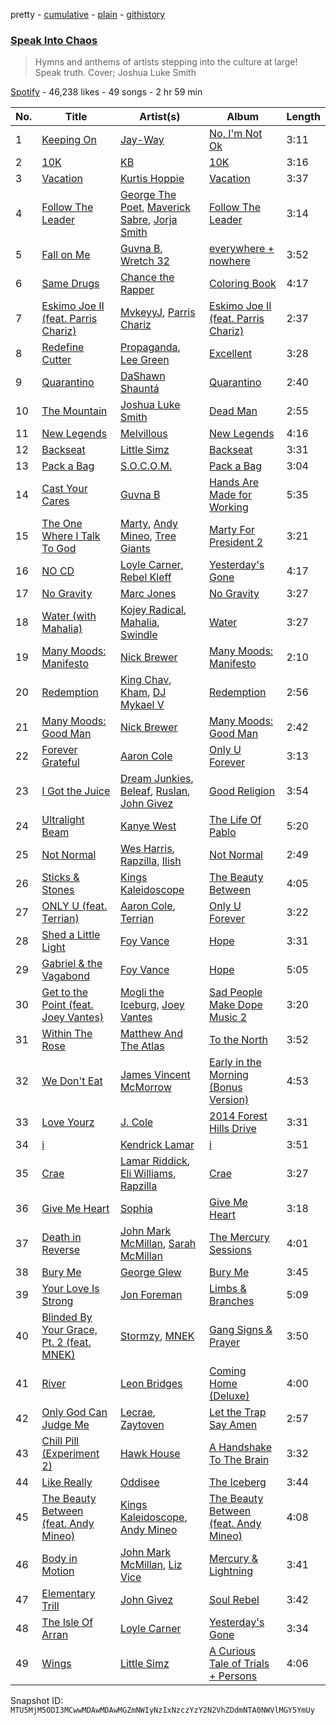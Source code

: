 pretty - [cumulative](/playlists/cumulative/37i9dQZF1DWZIzeeN1t2Mn.md) - [plain](/playlists/plain/37i9dQZF1DWZIzeeN1t2Mn) - [githistory](https://github.githistory.xyz/mackorone/spotify-playlist-archive/blob/main/playlists/plain/37i9dQZF1DWZIzeeN1t2Mn)

### [Speak Into Chaos](https://open.spotify.com/playlist/37i9dQZF1DWZIzeeN1t2Mn)

> Hymns and anthems of artists stepping  into the culture at large! Speak truth\. Cover; Joshua Luke Smith

[Spotify](https://open.spotify.com/user/spotify) - 46,238 likes - 49 songs - 2 hr 59 min

| No. | Title | Artist(s) | Album | Length |
|---|---|---|---|---|
| 1 | [Keeping On](https://open.spotify.com/track/70d7mKdWHKtw1YL6BZXOrL) | [Jay\-Way](https://open.spotify.com/artist/1RDbE3dM2bNNSTh88R4MQ7) | [No, I'm Not Ok](https://open.spotify.com/album/3u4r7PPpeLlX274Ks1wGQp) | 3:11 |
| 2 | [10K](https://open.spotify.com/track/5G2g7titQVbMK8jjRPWWr6) | [KB](https://open.spotify.com/artist/77IKXFvO7SpWrq8hflrUXc) | [10K](https://open.spotify.com/album/5rwY84Tz6gnlCAdz1fdVwr) | 3:16 |
| 3 | [Vacation](https://open.spotify.com/track/7AJh7okBOmVf7rImuLRCDw) | [Kurtis Hoppie](https://open.spotify.com/artist/2eR1Z2cyHOS4gFgA2GbRl8) | [Vacation](https://open.spotify.com/album/0WRUD5JyKfcqPZXJglIzHH) | 3:37 |
| 4 | [Follow The Leader](https://open.spotify.com/track/2gMLeSLwBdO9r3PPkOjEeM) | [George The Poet](https://open.spotify.com/artist/7v8N36cC4msGrIM2YT4LNC), [Maverick Sabre](https://open.spotify.com/artist/0ukgrNYk51TkMQr0f2Br4Q), [Jorja Smith](https://open.spotify.com/artist/1CoZyIx7UvdxT5c8UkMzHd) | [Follow The Leader](https://open.spotify.com/album/0Q1dWmvA38fwsCgByPsfKC) | 3:14 |
| 5 | [Fall on Me](https://open.spotify.com/track/1cQkvIQ4VTRY6XKvVo8qPq) | [Guvna B](https://open.spotify.com/artist/3XgNFNKLstByGKqplDht0H), [Wretch 32](https://open.spotify.com/artist/0T2sGLJKge2eaFmZJxX7sq) | [everywhere + nowhere](https://open.spotify.com/album/7gUHT1RKm9105NtC9tDuJe) | 3:52 |
| 6 | [Same Drugs](https://open.spotify.com/track/6m9qPYXmhge2QhBLfFKnVF) | [Chance the Rapper](https://open.spotify.com/artist/1anyVhU62p31KFi8MEzkbf) | [Coloring Book](https://open.spotify.com/album/71QyofYesSsRMwFOTafnhB) | 4:17 |
| 7 | [Eskimo Joe II \(feat\. Parris Chariz\)](https://open.spotify.com/track/1GQmXPfdqzBgCNCFt2bXuH) | [MvkeyyJ](https://open.spotify.com/artist/1cb6wnb7TWYMH7FdMhTQhB), [Parris Chariz](https://open.spotify.com/artist/2Vt6gyhUH7Vj2cybfQWOqM) | [Eskimo Joe II \(feat\. Parris Chariz\)](https://open.spotify.com/album/6u2JN68rvnUStjgRMlgHyW) | 2:37 |
| 8 | [Redefine Cutter](https://open.spotify.com/track/21qYhTdYWqhMfxsqo43WR8) | [Propaganda](https://open.spotify.com/artist/7wGizTRCLYwsLnTuCBbJ6t), [Lee Green](https://open.spotify.com/artist/3uEPcUqKdsFhjuzngfXIK1) | [Excellent](https://open.spotify.com/album/10pO5OwuUCPSl755Itk2YX) | 3:28 |
| 9 | [Quarantino](https://open.spotify.com/track/3LKmwpIWHicHZbVKEz1usZ) | [DaShawn Shauntá](https://open.spotify.com/artist/5c0sCqEmXd6T0uWWcAyis9) | [Quarantino](https://open.spotify.com/album/4B63Fl7bus1DEph97L9uQu) | 2:40 |
| 10 | [The Mountain](https://open.spotify.com/track/6ZofNkbrrcBZXdVylX1C6v) | [Joshua Luke Smith](https://open.spotify.com/artist/29wlT5isBRIOp8YZYVAZ0A) | [Dead Man](https://open.spotify.com/album/1xtDOqLuXQIPlrKrQYKeet) | 2:55 |
| 11 | [New Legends](https://open.spotify.com/track/0JhFxi0sJDJd1JrNvTw3QA) | [Melvillous](https://open.spotify.com/artist/0rP1JrlHuwm3oS32Hpli8J) | [New Legends](https://open.spotify.com/album/0GPmI4EBn4BrmjlyQordOu) | 4:16 |
| 12 | [Backseat](https://open.spotify.com/track/6wDJfepTbKTD77PWL4lato) | [Little Simz](https://open.spotify.com/artist/6eXZu6O7nAUA5z6vLV8NKI) | [Backseat](https://open.spotify.com/album/0p7IKV2hLRD82kyXv9js0v) | 3:31 |
| 13 | [Pack a Bag](https://open.spotify.com/track/1eyfRgScLbmcFiLHaTUx3G) | [S.O.C.O.M.](https://open.spotify.com/artist/2xy8Q3ffCr9OxUijmGDx3Z) | [Pack a Bag](https://open.spotify.com/album/3eIH5pdEQqWX9Gm8PVPmwV) | 3:04 |
| 14 | [Cast Your Cares](https://open.spotify.com/track/7LL4WNn25gRttBo33fNULY) | [Guvna B](https://open.spotify.com/artist/3XgNFNKLstByGKqplDht0H) | [Hands Are Made for Working](https://open.spotify.com/album/4c3cNKOMgMHeZJcD6Q03JO) | 5:35 |
| 15 | [The One Where I Talk To God](https://open.spotify.com/track/6ZW8f8xNkauNEKBQthQaas) | [Marty](https://open.spotify.com/artist/5BfKKSmpGmj2moMNlaWeJK), [Andy Mineo](https://open.spotify.com/artist/1TMrnxBwZfmfRxsGzkNIHw), [Tree Giants](https://open.spotify.com/artist/4Cp7yuORQTCa9GUfvb2gss) | [Marty For President 2](https://open.spotify.com/album/5q0lLOpbosrUJTR3oRztJw) | 3:21 |
| 16 | [NO CD](https://open.spotify.com/track/5yH8Ce7MpMwJPDSRvgIZF6) | [Loyle Carner](https://open.spotify.com/artist/4oDjh8wNW5vDHyFRrDYC4k), [Rebel Kleff](https://open.spotify.com/artist/4IZnj59pur7nfqpdGzuPF6) | [Yesterday's Gone](https://open.spotify.com/album/6wjryxtrKxzTZID9kyZUV5) | 4:17 |
| 17 | [No Gravity](https://open.spotify.com/track/4upiX0Cm8rEWdj3gA7ly7O) | [Marc Jones](https://open.spotify.com/artist/5v8CIAC4mqGf8qaG5BlIrp) | [No Gravity](https://open.spotify.com/album/4m7yWHMv7Jv60Bff7fHLRg) | 3:27 |
| 18 | [Water \(with Mahalia\)](https://open.spotify.com/track/6I15UB0IPWQhJNJEPQ1gLE) | [Kojey Radical](https://open.spotify.com/artist/1HMhQzj2QXxR40zGDdaK6y), [Mahalia](https://open.spotify.com/artist/16rCzZOMQX7P8Kmn5YKexI), [Swindle](https://open.spotify.com/artist/1gH9xoeNySnEkCtR2kbPiQ) | [Water](https://open.spotify.com/album/4XcNB4VTSkl2cKVRci10Z4) | 3:27 |
| 19 | [Many Moods: Manifesto](https://open.spotify.com/track/3UQpP2Xi4ojN1CgBO8kE2D) | [Nick Brewer](https://open.spotify.com/artist/208noPGY2GqJdxhq09SoSR) | [Many Moods: Manifesto](https://open.spotify.com/album/26mDw87Q0eRxeSFmNKcf4F) | 2:10 |
| 20 | [Redemption](https://open.spotify.com/track/3uaE3Y0rY09kDJxGDlpNFy) | [King Chav](https://open.spotify.com/artist/1e5ZIHiMERAHN9fsK3sdGt), [Kham](https://open.spotify.com/artist/5G8KfxzfIdxP6dnA3Hl1De), [DJ Mykael V](https://open.spotify.com/artist/2WLOBjz9WOZrJcbS2w93zt) | [Redemption](https://open.spotify.com/album/0wuWP88YfJ4s5PEZ8PyevM) | 2:56 |
| 21 | [Many Moods: Good Man](https://open.spotify.com/track/7E723jms0rFtzUY2GCvEoW) | [Nick Brewer](https://open.spotify.com/artist/208noPGY2GqJdxhq09SoSR) | [Many Moods: Good Man](https://open.spotify.com/album/3vfLlKACFs1zToGhRv72MR) | 2:42 |
| 22 | [Forever Grateful](https://open.spotify.com/track/2hz7YnCZKVbPdrDjXTQiDn) | [Aaron Cole](https://open.spotify.com/artist/0OQ8y7heASb1vEX5WXvjCr) | [Only U Forever](https://open.spotify.com/album/2WwxSsysxtBnwiP55XChDL) | 3:13 |
| 23 | [I Got the Juice](https://open.spotify.com/track/2PnQt6X3MbWj2ioRgjFYH4) | [Dream Junkies](https://open.spotify.com/artist/4kdiOW48WHjXhcurtEoTHU), [Beleaf](https://open.spotify.com/artist/7N204QRVuZ3LCoVkKRPf1T), [Ruslan](https://open.spotify.com/artist/2GEXrCflKZ5S5ZHBM4LNcV), [John Givez](https://open.spotify.com/artist/2RhGXxsDpB0eB122Ce3WYB) | [Good Religion](https://open.spotify.com/album/736eXA6VlJZwirLsvOt8Wi) | 3:54 |
| 24 | [Ultralight Beam](https://open.spotify.com/track/1eQBEelI2NCy7AUTerX0KS) | [Kanye West](https://open.spotify.com/artist/5K4W6rqBFWDnAN6FQUkS6x) | [The Life Of Pablo](https://open.spotify.com/album/7gsWAHLeT0w7es6FofOXk1) | 5:20 |
| 25 | [Not Normal](https://open.spotify.com/track/1keMi9lLQJBOPH4Fx15oeR) | [Wes Harris](https://open.spotify.com/artist/2X0bW6IUNbMDrTFoSX05W2), [Rapzilla](https://open.spotify.com/artist/2fWSzxY0pvctdhX3Vk2Fav), [Ilish](https://open.spotify.com/artist/0k9MEyUMyo7Tx0F1C1cnCi) | [Not Normal](https://open.spotify.com/album/3pTvdtoUeGkR32CWE82oNZ) | 2:49 |
| 26 | [Sticks & Stones](https://open.spotify.com/track/236Joyhsvc06vmBkKjCFwf) | [Kings Kaleidoscope](https://open.spotify.com/artist/6P9fFbQ875B2bnmdiYwN9A) | [The Beauty Between](https://open.spotify.com/album/22dJNerbGPZtrsoAjyTy9y) | 4:05 |
| 27 | [ONLY U \(feat\. Terrian\)](https://open.spotify.com/track/1p9tNHBD4U8pVKFRhvOxJg) | [Aaron Cole](https://open.spotify.com/artist/0OQ8y7heASb1vEX5WXvjCr), [Terrian](https://open.spotify.com/artist/19TPpTWkgX13Qc2stbqVoP) | [Only U Forever](https://open.spotify.com/album/2WwxSsysxtBnwiP55XChDL) | 3:22 |
| 28 | [Shed a Little Light](https://open.spotify.com/track/6fO7SWzkzIQCYhyIB8FH42) | [Foy Vance](https://open.spotify.com/artist/4bUqnkrDrb4f7rqmDR9yDu) | [Hope](https://open.spotify.com/album/0Vy0pKZuZGoNDtiXfEg1YD) | 3:31 |
| 29 | [Gabriel & the Vagabond](https://open.spotify.com/track/6mrOdPoRpEvya0NVBWAo5X) | [Foy Vance](https://open.spotify.com/artist/4bUqnkrDrb4f7rqmDR9yDu) | [Hope](https://open.spotify.com/album/0Vy0pKZuZGoNDtiXfEg1YD) | 5:05 |
| 30 | [Get to the Point \(feat\. Joey Vantes\)](https://open.spotify.com/track/3hpmL5m63iqmLE4WaZariC) | [Mogli the Iceburg](https://open.spotify.com/artist/1SZikSUx9fZ2cUFjrmM6Sy), [Joey Vantes](https://open.spotify.com/artist/7hJoApA9cwgCqWGvIhbCyc) | [Sad People Make Dope Music 2](https://open.spotify.com/album/1ZHVd9db3bAhaUI8Rwux6r) | 3:20 |
| 31 | [Within The Rose](https://open.spotify.com/track/3RGPlHgxzIVMnrpdWR0EgM) | [Matthew And The Atlas](https://open.spotify.com/artist/0lSENl3bteP8p2NbiSP7RM) | [To the North](https://open.spotify.com/album/0cKaHI9t8EnlykFdIRspw3) | 3:52 |
| 32 | [We Don't Eat](https://open.spotify.com/track/1y3PhboJrxMNOpLxkMsTiM) | [James Vincent McMorrow](https://open.spotify.com/artist/7FDlvgcodNfC0IBdWevl4u) | [Early in the Morning \(Bonus Version\)](https://open.spotify.com/album/4Lluitxz8wV7jq5qljjG4I) | 4:53 |
| 33 | [Love Yourz](https://open.spotify.com/track/2e3Ea0o24lReQFR4FA7yXH) | [J\. Cole](https://open.spotify.com/artist/6l3HvQ5sa6mXTsMTB19rO5) | [2014 Forest Hills Drive](https://open.spotify.com/album/0UMMIkurRUmkruZ3KGBLtG) | 3:31 |
| 34 | [i](https://open.spotify.com/track/7wdzLe2Gsx1RGqbvYZHASz) | [Kendrick Lamar](https://open.spotify.com/artist/2YZyLoL8N0Wb9xBt1NhZWg) | [i](https://open.spotify.com/album/51C65YqHrDODM1hD5FEL5x) | 3:51 |
| 35 | [Crae](https://open.spotify.com/track/2M9exiU076ShM2fMuSrbUy) | [Lamar Riddick](https://open.spotify.com/artist/0xMUuBXUryQ7XVhgIbAhgt), [Eli Williams](https://open.spotify.com/artist/6cpRgzScOKkKse4SlMd97y), [Rapzilla](https://open.spotify.com/artist/2fWSzxY0pvctdhX3Vk2Fav) | [Crae](https://open.spotify.com/album/3Xe2FemHs7u7ThaXkwA2eM) | 3:27 |
| 36 | [Give Me Heart](https://open.spotify.com/track/0mfWhceGPWQan1NzchWSl7) | [Sophia](https://open.spotify.com/artist/0QNsCtFsLKjWLvo6HkMYqx) | [Give Me Heart](https://open.spotify.com/album/5fiKnD1LutywRwOkdyI7wJ) | 3:18 |
| 37 | [Death in Reverse](https://open.spotify.com/track/7nANgc1uUNOyVEiAWZqQM9) | [John Mark McMillan](https://open.spotify.com/artist/0T1KC0OHfbRO0O5bNH2tek), [Sarah McMillan](https://open.spotify.com/artist/1taeI8pm5kXswB7L4603Tz) | [The Mercury Sessions](https://open.spotify.com/album/3DGN1gythJmDQUbRlbyKaf) | 4:01 |
| 38 | [Bury Me](https://open.spotify.com/track/4QDiWSoFqt8u2WZRA5CSU8) | [George Glew](https://open.spotify.com/artist/3841DHBEOAE2ksodVZkV7U) | [Bury Me](https://open.spotify.com/album/6OTdYz0uSfO86gJHpSlXKL) | 3:45 |
| 39 | [Your Love Is Strong](https://open.spotify.com/track/5ZmzH1JqTrBJ9rckQXZVlY) | [Jon Foreman](https://open.spotify.com/artist/5D3h9ZoobhetjXw3dKhcaq) | [Limbs & Branches](https://open.spotify.com/album/6i971rX8SB9Ad5IcpDRysI) | 5:09 |
| 40 | [Blinded By Your Grace, Pt\. 2 \(feat\. MNEK\)](https://open.spotify.com/track/0ihguwGVwKihJ1Nj8fGQlY) | [Stormzy](https://open.spotify.com/artist/2SrSdSvpminqmStGELCSNd), [MNEK](https://open.spotify.com/artist/7uMh23xWiuR7zsNkuNcm2G) | [Gang Signs & Prayer](https://open.spotify.com/album/5fkFWJ9LZizXE4yPenNGuy) | 3:50 |
| 41 | [River](https://open.spotify.com/track/3hhbDnFUb2bicI2df6VurK) | [Leon Bridges](https://open.spotify.com/artist/3qnGvpP8Yth1AqSBMqON5x) | [Coming Home \(Deluxe\)](https://open.spotify.com/album/21KIagsx1ZvYcv0sVkEAWv) | 4:00 |
| 42 | [Only God Can Judge Me](https://open.spotify.com/track/1C6L5Lir4LeWhkPo722Rs0) | [Lecrae](https://open.spotify.com/artist/1CFCsEqKrCyvAFKOATQHiW), [Zaytoven](https://open.spotify.com/artist/1mceaxtjWdEmwoDVAlkC41) | [Let the Trap Say Amen](https://open.spotify.com/album/1oDkUnjCBAHsaQtr0J0s3t) | 2:57 |
| 43 | [Chill Pill \(Experiment 2\)](https://open.spotify.com/track/5DmZvacVjbIbldPDYl3J26) | [Hawk House](https://open.spotify.com/artist/0ot8XpQrZOe4nHZ6EMJHJ9) | [A Handshake To The Brain](https://open.spotify.com/album/13nel2sv4uGInxb1qlds78) | 3:32 |
| 44 | [Like Really](https://open.spotify.com/track/1rxbz8vhGvydIbOWkh60gw) | [Oddisee](https://open.spotify.com/artist/72tRiBHei5G9M8it4h4sfC) | [The Iceberg](https://open.spotify.com/album/2dEkjiUBO6Z2aeolcJ7sCy) | 3:44 |
| 45 | [The Beauty Between \(feat\. Andy Mineo\)](https://open.spotify.com/track/2PijveBc576V08lWc5ymdp) | [Kings Kaleidoscope](https://open.spotify.com/artist/6P9fFbQ875B2bnmdiYwN9A), [Andy Mineo](https://open.spotify.com/artist/1TMrnxBwZfmfRxsGzkNIHw) | [The Beauty Between \(feat\. Andy Mineo\)](https://open.spotify.com/album/1XRuaO2foZK4H4GPKneQto) | 4:08 |
| 46 | [Body in Motion](https://open.spotify.com/track/11xpBwmHDLUb8luVNFfQex) | [John Mark McMillan](https://open.spotify.com/artist/0T1KC0OHfbRO0O5bNH2tek), [Liz Vice](https://open.spotify.com/artist/5KYcfVCcUgV4d1KP3Wozyx) | [Mercury & Lightning](https://open.spotify.com/album/7IFEn26t34FyQpcSHNdF7P) | 3:41 |
| 47 | [Elementary Trill](https://open.spotify.com/track/2XheQ3uh5mpq1Jq5zifNQQ) | [John Givez](https://open.spotify.com/artist/2RhGXxsDpB0eB122Ce3WYB) | [Soul Rebel](https://open.spotify.com/album/0WcuWIFO0zSHXmeockAYR8) | 3:42 |
| 48 | [The Isle Of Arran](https://open.spotify.com/track/2YQ1cc9xWnp5qI08rKt6wv) | [Loyle Carner](https://open.spotify.com/artist/4oDjh8wNW5vDHyFRrDYC4k) | [Yesterday's Gone](https://open.spotify.com/album/6wjryxtrKxzTZID9kyZUV5) | 3:34 |
| 49 | [Wings](https://open.spotify.com/track/67ChP2tyLa1NABp3fifvBc) | [Little Simz](https://open.spotify.com/artist/6eXZu6O7nAUA5z6vLV8NKI) | [A Curious Tale of Trials + Persons](https://open.spotify.com/album/5SvOOtR6GVcDawzPj5SwsM) | 4:06 |

Snapshot ID: `MTU5MjM5ODI3MCwwMDAwMDAwMGZmNWIyNzIxNzczYzY2N2VhZDdmNTA0NWVlMGY5YmUy`
